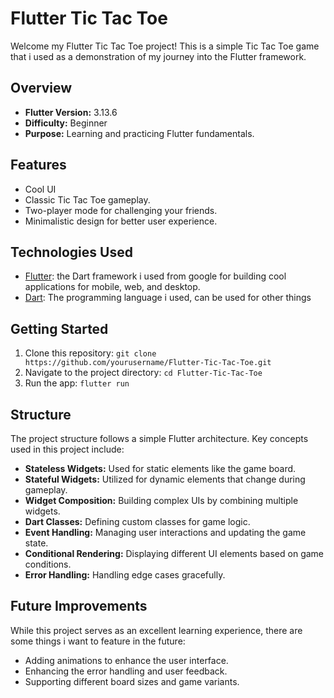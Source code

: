 # Flutter Tic Tac Toe

Welcome my Flutter Tic Tac Toe project! This is a simple Tic Tac Toe game that i used as a demonstration of my journey into the Flutter framework.

## Overview

- **Flutter Version:** 3.13.6
- **Difficulty:** Beginner
- **Purpose:** Learning and practicing Flutter fundamentals.

## Features

- Cool UI
- Classic Tic Tac Toe gameplay.
- Two-player mode for challenging your friends.
- Minimalistic design for better user experience.

## Technologies Used

- [Flutter](https://flutter.dev/): the Dart framework i used from google for building cool applications for mobile, web, and desktop.
- [Dart](https://dart.dev/): The programming language i used, can be used for other things

## Getting Started

1. Clone this repository: `git clone https://github.com/yourusername/Flutter-Tic-Tac-Toe.git`
2. Navigate to the project directory: `cd Flutter-Tic-Tac-Toe`
3. Run the app: `flutter run`

## Structure

The project structure follows a simple Flutter architecture. Key concepts used in this project include:

- **Stateless Widgets:** Used for static elements like the game board.
- **Stateful Widgets:** Utilized for dynamic elements that change during gameplay.
- **Widget Composition:** Building complex UIs by combining multiple widgets.
- **Dart Classes:** Defining custom classes for game logic.
- **Event Handling:** Managing user interactions and updating the game state.
- **Conditional Rendering:** Displaying different UI elements based on game conditions.
- **Error Handling:** Handling edge cases gracefully.

## Future Improvements

While this project serves as an excellent learning experience, there are some things i want to feature in the future:

- Adding animations to enhance the user interface.
- Enhancing the error handling and user feedback.
- Supporting different board sizes and game variants.

